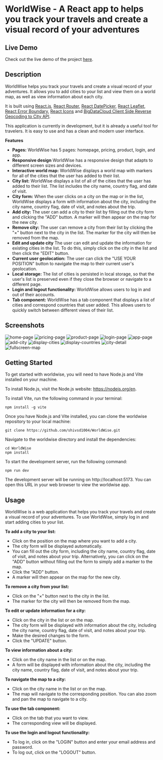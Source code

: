 # WorldWise - A React app to helps you track your travels and create a visual record of your adventures

## Live Demo

Check out the live demo of the project [here](https://worldwise-shivam.netlify.app/).

## Description

WorldWise helps you track your travels and create a visual record of your adventures. It allows you to add cities to your list and view them on a world map, as well as view information about each city.

It is built using [React.js](https://react.dev/), [React Router](https://reactrouter.com/), [React DatePicker](https://reactdatepicker.com/), [React Leaflet](https://react-leaflet.js.org/), [React Error Boundary](https://www.npmjs.com/package/react-error-boundary), [React Icons](https://react-icons.github.io/react-icons/) and [BigDataCloud Client Side Reverse Geocoding to City API](https://www.bigdatacloud.com/free-api/free-reverse-geocode-to-city-api).

This application is currently in development, but it is already a useful tool for travelers. It is easy to use and has a clean and modern user interface.

**Features**

- **Pages:** WorldWise has 5 pages: homepage, pricing, product, login, and app.
- **Responsive design** WorldWise has a responsive design that adapts to different screen sizes and devices.
- **Interactive world map:** WorldWise displays a world map with markers for all of the cities that the user has added to their list.
- **City list:** WorldWise displays a list of all of the cities that the user has added to their list. The list includes the city name, country flag, and date of visit.
- **City form:** When the user clicks on a city on the map or in the list, WorldWise displays a form with information about the city, including the city name, country flag, date of visit, and notes about the trip.
- **Add city:** The user can add a city to their list by filling out the city form and clicking the "ADD" button. A marker will then appear on the map for the new city.
- **Remove city:** The user can remove a city from their list by clicking the "&times;" button next to the city in the list. The marker for the city will then be removed from the map.
- **Edit and update city** The user can edit and update the information for existing cities in the list. To do this, simply click on the city in the list and then click the "EDIT" button.
- **Current user geolocation:** The user can click the "USE YOUR POSITION" button to navigate the map to their current user's geolocation.
- **Local storage:** The list of cities is persisted in local storage, so that the user's list is preserved even if they close the browser or navigate to a different page.
- **Login and logout functionality:** WorldWise allows users to log in and out of their accounts.
- **Tab component:** WorldWise has a tab component that displays a list of cities and correspond countries that user added. This allows users to quickly switch between different views of their list.

## Screenshots

![home-page](public/screenshots/home-page.webp)
![pricing-page](public/screenshots/pricing-page.webp)
![product-page](public/screenshots/product-page.webp)
![login-page](public/screenshots/login-page.webp)
![app-page](public/screenshots/app-page.webp)
![add-city](public/screenshots/add-city.webp)
![display-cities](public/screenshots/display-cities.webp)
![display-countries](public/screenshots/display-countries.webp)
![city-detail](public/screenshots/city-detail.webp)
![fullscreen-map](public/screenshots/fullscreen-map.webp)

## Getting Started

To get started with worldwise, you will need to have Node.js and Vite installed on your machine.

To install Node.js, visit the Node.js website: https://nodejs.org/en.

To install Vite, run the following command in your terminal:

```
npm install -g vite
```

Once you have Node.js and Vite installed, you can clone the worldwise repository to your local machine:

```
git clone https://github.com/shivsd1004/WorldWise.git
```

Navigate to the worldwise directory and install the dependencies:

```
cd WorldWise
npm install
```

To start the development server, run the following command:

```
npm run dev
```

The development server will be running on http://localhost:5173. You can open this URL in your web browser to view the worldwise app.

## Usage

WorldWise is a web application that helps you track your travels and create a visual record of your adventures. To use WorldWise, simply log in and start adding cities to your list.

**To add a city to your list:**

- Click on the position on the map where you want to add a city.
- The city form will be displayed automatically.
- You can fill out the city form, including the city name, country flag, date of visit, and notes about your trip. Alternatively, you can click on the "ADD" button without filling out the form to simply add a marker to the map.
- Click the "ADD" button.
- A marker will then appear on the map for the new city.

**To remove a city from your list:**

- Click on the "&times;" button next to the city in the list.
- The marker for the city will then be removed from the map.

**To edit or update information for a city:**

- Click on the city in the list or on the map.
- The city form will be displayed with information about the city, including the city name, country flag, date of visit, and notes about your trip.
- Make the desired changes to the form.
- Click the "UPDATE" button.

**To view information about a city:**

- Click on the city name in the list or on the map.
- A form will be displayed with information about the city, including the city name, country flag, date of visit, and notes about your trip.

**To navigate the map to a city:**

- Click on the city name in the list or on the map.
- The map will navigate to the corresponding position. You can also zoom and pan the map to navigate to a city.

**To use the tab component:**

- Click on the tab that you want to view.
- The corresponding view will be displayed.

**To use the login and logout functionality:**

- To log in, click on the "LOGIN" button and enter your email address and password.
- To log out, click on the "LOGOUT" button.
